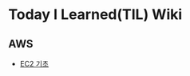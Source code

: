 # Today I Learned(TIL) Wiki

## AWS

- [EC2 기초](https://github.com/solarsdev/TIL/blob/master/AWS/EC2Basics.md)
